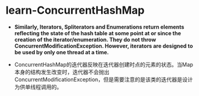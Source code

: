 # learn-ConcurrentHashMap

* **Similarly, Iterators, Spliterators and Enumerations return elements reflecting the state of the hash table at some point at or since the creation of the iterator/enumeration. They do not throw ConcurrentModificationException. However, iterators are designed to be used by only one thread at a time.**

* ConcurrentHashMap的迭代器反映在迭代器创建时点的元素的状态。当Map本身的结构发生改变时，迭代器不会抛出ConcurrentModificationException，但是需要注意的是该类的迭代器是设计为供单线程调用的。
